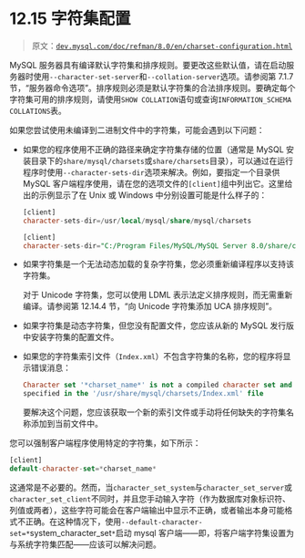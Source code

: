 # 12.15 字符集配置

> 原文：[`dev.mysql.com/doc/refman/8.0/en/charset-configuration.html`](https://dev.mysql.com/doc/refman/8.0/en/charset-configuration.html)

MySQL 服务器具有编译默认字符集和排序规则。要更改这些默认值，请在启动服务器时使用`--character-set-server`和`--collation-server`选项。请参阅第 7.1.7 节，“服务器命令选项”。排序规则必须是默认字符集的合法排序规则。要确定每个字符集可用的排序规则，请使用`SHOW COLLATION`语句或查询`INFORMATION_SCHEMA` `COLLATIONS`表。

如果您尝试使用未编译到二进制文件中的字符集，可能会遇到以下问题：

+   如果您的程序使用不正确的路径来确定字符集存储的位置（通常是 MySQL 安装目录下的`share/mysql/charsets`或`share/charsets`目录），可以通过在运行程序时使用`--character-sets-dir`选项来解决。例如，要指定一个目录供 MySQL 客户端程序使用，请在您的选项文件的`[client]`组中列出它。这里给出的示例显示了在 Unix 或 Windows 中分别设置可能是什么样子的：

    ```sql
    [client]
    character-sets-dir=/usr/local/mysql/share/mysql/charsets

    [client]
    character-sets-dir="C:/Program Files/MySQL/MySQL Server 8.0/share/charsets"
    ```

+   如果字符集是一个无法动态加载的复杂字符集，您必须重新编译程序以支持该字符集。

    对于 Unicode 字符集，您可以使用 LDML 表示法定义排序规则，而无需重新编译。请参阅第 12.14.4 节，“向 Unicode 字符集添加 UCA 排序规则”。

+   如果字符集是动态字符集，但您没有配置文件，您应该从新的 MySQL 发行版中安装字符集的配置文件。

+   如果您的字符集索引文件（`Index.xml`）不包含字符集的名称，您的程序将显示错误消息：

    ```sql
    Character set '*charset_name*' is not a compiled character set and is not
    specified in the '/usr/share/mysql/charsets/Index.xml' file
    ```

    要解决这个问题，您应该获取一个新的索引文件或手动将任何缺失的字符集名称添加到当前文件中。

您可以强制客户端程序使用特定的字符集，如下所示：

```sql
[client]
default-character-set=*charset_name*
```

这通常是不必要的。然而，当`character_set_system`与`character_set_server`或`character_set_client`不同时，并且您手动输入字符（作为数据库对象标识符、列值或两者），这些字符可能会在客户端输出中显示不正确，或者输出本身可能格式不正确。在这种情况下，使用`--default-character-set=*`system_character_set`*`启动 mysql 客户端——即，将客户端字符集设置为与系统字符集匹配——应该可以解决问题。
